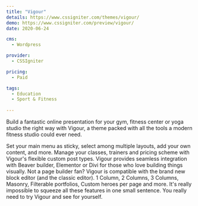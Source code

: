 ```yaml
---
title: "Vigour"
details: https://www.cssigniter.com/themes/vigour/
demo: https://www.cssigniter.com/preview/vigour/
date: 2020-06-24

cms: 
  - Wordpress

provider: 
  - CSSIgniter

pricing:
  - Paid

tags:
  - Education
  - Sport & Fitness
  
---
```


Build a fantastic online presentation for your gym, fitness center or yoga studio the right way with Vigour, a theme packed with all the tools a modern fitness studio could ever need.

Set your main menu as sticky, select among multiple layouts, add your own content, and more. Manage your classes, trainers and pricing scheme with Vigour's flexible custom post types. Vigour provides seamless integration with Beaver builder, Elementor or Divi for those who love building things visually. Not a page builder fan? Vigour is compatible with the brand new block editor (and the classic editor). 1 Column, 2 Columns, 3 Columns, Masonry, Filterable portfolios, Custom heroes per page and more. It's really impossible to squeeze all these features in one small sentence. You really need to try Vigour and see for yourself.
